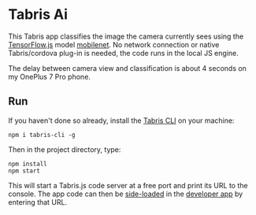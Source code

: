 # Tabris Ai

This Tabris app classifies the image the camera currently sees using the [TensorFlow.js](https://www.tensorflow.org/js) model [mobilenet](https://github.com/tensorflow/tfjs-models/tree/master/mobilenet). No network connection or native Tabris/cordova plug-in is needed, the code runs in the local JS engine.

The delay between camera view and classification is about 4 seconds on my OnePlus 7 Pro phone.

## Run

If you haven't done so already, install the [Tabris CLI](https://www.npmjs.com/package/tabris-cli) on your machine:

```
npm i tabris-cli -g
```

Then in the project directory, type:

```
npm install
npm start
```

This will start a Tabris.js code server at a free port and print its URL to the console. The app code can then be [side-loaded](https://docs.tabris.com/3.7/developer-app.html#run-your-app) in the [developer app](https://docs.tabris.com/3.7/developer-app.html) by entering that URL.
